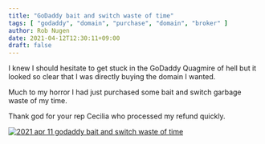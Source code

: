 ```yaml
---
title: "GoDaddy bait and switch waste of time"
tags: [ "godaddy", "domain", "purchase", "domain", "broker" ]
author: Rob Nugen
date: 2021-04-12T12:30:11+09:00
draft: false
---
```


I knew I should hesitate to get stuck in the GoDaddy Quagmire of hell but it looked so clear that I was directly buying the domain I wanted.


Much to my horror I had just purchased some bait and switch garbage
waste of my time.

Thank god for your rep Cecilia who processed my refund quickly.

[![2021 apr 11 godaddy bait and switch waste of time](//b.robnugen.com/journal/2021/thumbs/2021_apr_11_godaddy_bait_and_switch_waste_of_time.png)](//b.robnugen.com/journal/2021/2021_apr_11_godaddy_bait_and_switch_waste_of_time.png)
